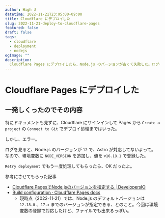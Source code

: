 ```yaml
---
author: High U
datetime: 2022-11-21T23:05:00+09:00
title: Cloudflare にデプロイした
slug: 2022-11-21-deploy-to-cloudflare-pages
featured: false
draft: false
tags:
  - cloudflare
  - deployment
  - nodejs
ogImage: ""
description:
  Cloudflare Pages にデプロイしたら、Node.js のバージョンが古くて失敗した。ログを見たらデプロイに使用している Node.js のバージョンが古かった。
---
```


# Cloudflare Pages にデプロイした

## 一発しくったのでその内容

特にドキュメントも見ずに、Cloudflare にサインインして Pages から `Create a project` の `Connect to Git` でデプロイ処理まではいった。  
  
しかし、エラー。  
  
ログを見ると、Node.js のバージョンが `12` で、Astro が対応してないよって。  
なので、環境変数に `NODE_VERSION` を追加し、値を `v16.18.1` で登録した。  
  
`Retry deployment` でもう一度処理してもらったら、OK だったよ。
  
参考にさせてもらった記事

- [Cloudflare PagesでNode.jsのバージョンを指定する | DevelopersIO](https://dev.classmethod.jp/articles/cloudflare-pages-node-version/)
- [Build configuration · Cloudflare Pages docs](https://developers.cloudflare.com/pages/platform/build-configuration)
    - 現時点（2022-11-21）では、Node.js のデフォルトバージョンは `12.18.0` 、`17.x` までのバージョンが指定できる、とのこと。今回は環境変数の登録で対応したけど、ファイルでも出来るっぽい。
